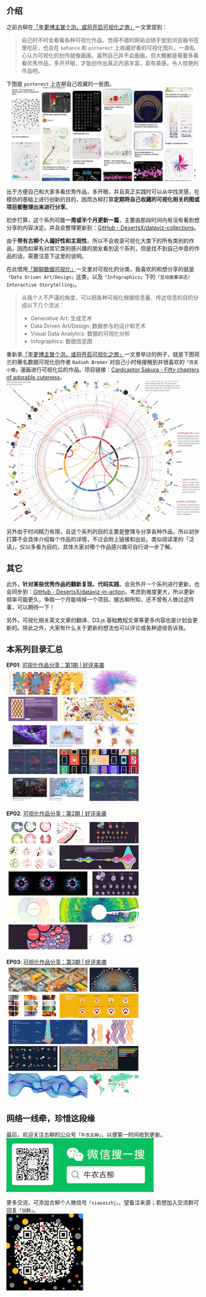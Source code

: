 ## 介绍
之前古柳在[「年更博主冒个泡，或将开启可视化之旅」](https://mp.weixin.qq.com/s/k54E0do8JP8w-8xOkbnbRg)一文里提到：
> 自己时不时会看看各种可视化作品，觉得不错的网站会随手放到浏览器书签里吃灰，也会在 `behance` 和 `pinterest` 上收藏好看的可视化图片。一直私心认为可视化的创作就像画画，虽然自己并不会画画，但大概都是需要多看看优秀作品，多开开眼，才能创作出真正内涵丰富，具有美感，令人惊艳的作品吧。

下图是 `pinterest` 上古柳自己收藏的一些图。  
![](./images/my-pinterest.png)

出于方便自己和大家多看优秀作品，多开眼，并且真正实践时可以从中找灵感，在模仿的基础上进行创新的目的，因而古柳打算**定期将自己收藏的可视化相关的图或项目都整理出来进行分享**。

初步打算，这个系列可能**一周或半个月更新一篇**，主要由那段时间内有没有看到想分享的内容决定。并且会整理更新到：[GitHub - DesertsX/dataviz-collections](https://github.com/DesertsX/dataviz-collections)。  

由于**带有古柳个人偏好性和主观性**，所以不会收录可视化大类下的所有类别的作品，因而如果有对其它类别感兴趣的朋友看到这个系列，但是找不到自己中意的作品的话，需要注意下这里的说明。

在此借用[「聊聊数据可视化」](https://blog.zhida.now.sh/ued/2019/06/06/talking-data-viz.html)一文里对可视化的分类，我喜欢的和想分享的就是`「Data Driven Art/Design」`这类，以及`「Infographics」`下的`「互动故事讲述/ Interactive Storytelling」`。
> 从我个人不严谨的角度，可以把各种可视化根据信息量、传达信息的目的分成以下几个流派：
> - Generative Art: 生成艺术
> - Data Driven Art/Design: 数据参与的设计和艺术
> - Visual Data Analytics: 数据的可视化分析
> - Infographics: 数据信息图

重新拿[「年更博主冒个泡，或将开启可视化之旅」](https://mp.weixin.qq.com/s/k54E0do8JP8w-8xOkbnbRg)一文里举过的例子，就是下图荷兰的著名数据可视化创作者 `Nadieh Bremer` 对自己小时候接触到并很喜欢的`「百变小樱」`漫画进行可视化后的作品。项目链接：[Cardcaptor Sakura - Fifty chapters of adorable cuteness](http://www.datasketch.es/june/code/nadieh/)。  
![](./images/ccs_interactions.gif)

另外由于时间精力有限，且这个系列的目的主要是整理与分享各种作品，所以初步打算不会具体介绍每个作品的详情，不过会附上链接和出处。类似阅读里的「泛读」，仅以多看为目的，具体大家对哪个作品感兴趣可自行进一步了解。

## 其它
此外，**针对某些优秀作品的翻新复现、代码实践**，会另外开一个系列进行更新，也会同步到：[GitHub - DesertsX/dataviz-in-action](https://github.com/DesertsX/dataviz-in-action)，考虑到难度更大，所以更新频率可能更久，争取一个月能啃掉一个项目。据古柳所知，还不曾有人做过这件事，可以期待一下！

另外，可视化相关英文文章的翻译、D3.js 基础教程文章等更多内容也是计划会更新的。除此之外，大家有什么关于更新的想法也可以评论或各种途径告诉我。

## 本系列目录汇总
**EP01**: [可视化作品分享：第1期 | 好评来袭](https://mp.weixin.qq.com/s/OYpXKscwcuesbvqWkdLiLw)  
![](./images/ep01.jpg)  

**EP02**: [可视化作品分享：第2期 | 好评来袭](https://mp.weixin.qq.com/s/hSAMVG_xJw2hrtsrELWmhA)  
![](./images/ep02.jpg)  

**EP03**: [可视化作品分享：第3期 | 好评来袭](https://mp.weixin.qq.com/s/-zXFU0ciwMOviAFDAqIKug)   
![](./images/ep03.jpg)  

## 网络一线牵，珍惜这段缘
最后，欢迎关注古柳的公众号`「牛衣古柳」`，以便第一时间收到更新。  
![](./images/牛衣古柳公众号.png)

更多交流，可添加古柳个人微信号`「xiaoaizhj」`，望备注来源；若想加入交流群可回复`「加群」`。  
![](./images/古柳个人微信号.jpeg)
